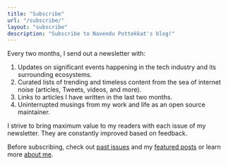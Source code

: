 ```yaml
---
title: "Subscribe"
url: "/subscribe/"
layout: "subscribe"
description: "Subscribe to Navendu Pottekkat's blog!"
---
```


Every two months, I send out a newsletter with:

1. Updates on significant events happening in the tech industry and its surrounding ecosystems.
2. Curated lists of trending and timeless content from the sea of internet noise (articles, Tweets, videos, and more).
3. Links to articles I have written in the last two months.
4. Uninterrupted musings from my work and life as an open source maintainer.

I strive to bring maximum value to my readers with each issue of my newsletter. They are constantly improved based on feedback.

Before subscribing, check out [past issues](/newsletters/) and my [featured posts](/categories/featured/) or learn more [about me](/about).
